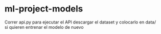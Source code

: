 # ml-project-models

Correr api.py para ejecutar el API
descargar el dataset y colocarlo en data/ si quieren entrenar el modelo de nuevo
